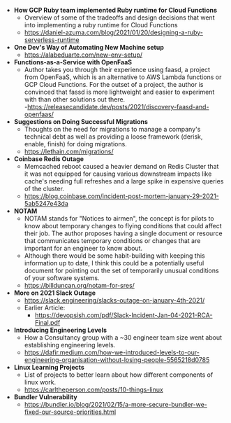 - **How GCP Ruby team implemented Ruby runtime for Cloud Functions**
  - Overview of some of the tradeoffs and design decisions that went into implementing a ruby runtime for Cloud Functions
  - https://daniel-azuma.com/blog/2021/01/20/designing-a-ruby-serverless-runtime
- **One Dev's Way of Automating New Machine setup**
  - https://alabeduarte.com/new-env-setup/
- **Functions-as-a-Service with OpenFaaS**
  - Author takes you through their experience using faasd, a project from OpenFaaS, which is an alternative to AWS Lambda functions or GCP Cloud Functions. For the outset of a project, the author is convinced that fassd is more lightweight and easier to experiment with than other solutions out there.  
  -https://releasecandidate.dev/posts/2021/discovery-faasd-and-openfaas/ 
- **Suggestions on Doing Successful Migrations**
  - Thoughts on the need for migrations to manage a company's technical debt as well as providing a loose framework (derisk, enable, finish) for doing migrations.
  - https://lethain.com/migrations/
- **Coinbase Redis Outage**
  - Memcached reboot caused a heavier demand on Redis Cluster that it was not equipped for causing various downstream impacts like cache's needing full refreshes and a large spike in expensive queries of the cluster. 
  - https://blog.coinbase.com/incident-post-mortem-january-29-2021-5ab5247e43da
- **NOTAM**
  - NOTAM stands for "Notices to airmen", the concept is for pilots to know about temporary changes to flying conditions that could affect their job. The author proposes having a single document or resource that communicates temporary conditions or changes that are important for an engineer to know about. 
  - Although there would be some habit-building with keeping this information up to date, I think this could be a potentially useful document for pointing out the set of temporarily unusual conditions of your software systems.
  - https://billduncan.org/notam-for-sres/
- **More on 2021 Slack Outage** 
  - https://slack.engineering/slacks-outage-on-january-4th-2021/
  - Earlier Article:
    - https://devopsish.com/pdf/Slack-Incident-Jan-04-2021-RCA-Final.pdf
- **Introducing Engineering Levels**
  - How a Consultancy group with a ~30 engineer team size went about establishing engineering levels.
  - https://dafir.medium.com/how-we-introduced-levels-to-our-engineering-organisation-without-losing-people-5565218d0785
- **Linux Learning Projects**
  - List of projects to better learn about how different components of linux work.
  - https://carltheperson.com/posts/10-things-linux
- **Bundler Vulnerability**
  - https://bundler.io/blog/2021/02/15/a-more-secure-bundler-we-fixed-our-source-priorities.html